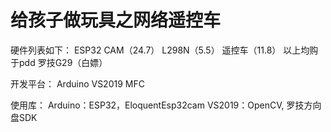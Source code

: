 # 给孩子做玩具之网络遥控车

硬件列表如下：
ESP32 CAM（24.7）
L298N（5.5）
遥控车（11.8）
以上均购于pdd
罗技G29（白嫖）

开发平台：
Arduino
VS2019 MFC

使用库：
Arduino：ESP32，EloquentEsp32cam
VS2019：OpenCV, 罗技方向盘SDK
